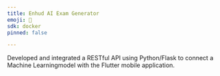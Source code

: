 ```yaml
---
title: Enhud AI Exam Generator
emoji: 🚀
sdk: docker
pinned: false

---
```




Developed and integrated a RESTful API using Python/Flask to connect a Machine Learningmodel with the Flutter mobile application.

